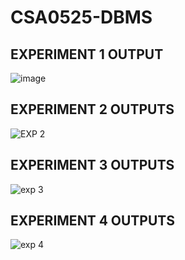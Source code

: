 # CSA0525-DBMS
## EXPERIMENT 1 OUTPUT
![image](https://user-images.githubusercontent.com/113348215/194218455-d42d179c-306a-4a33-a508-6b83245dc81e.png)

## EXPERIMENT 2 OUTPUTS
![EXP 2](https://user-images.githubusercontent.com/113348215/194218835-deebda5f-baee-4f82-8f8e-9e763ce909b8.png)

## EXPERIMENT 3 OUTPUTS
![exp 3](https://user-images.githubusercontent.com/113348215/194218982-7775806f-c71a-4549-8fc1-8628ea683e8a.png)

## EXPERIMENT 4 OUTPUTS
![exp 4](https://user-images.githubusercontent.com/113348215/194219088-7a3b055e-5ae1-4164-86e8-957b0b5ca131.png)
